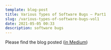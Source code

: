 ```yaml
---
template: blog-post
title: Various Types of Software Bugs — Part1
slug: /various-types-of-software-bugs-vol1
date: 2021-05-05 00:33
description: software bugs
---
```

Please find the blog posted 
(<a href="https://medium.com/thundra/various-types-of-software-bugs-vol1-6b3a485e9c0b" target="_blank">in Medium</a>)